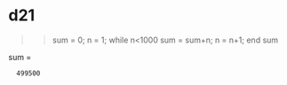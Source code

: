 # d21

>> sum = 0;
>> n = 1;
>> while n<1000
sum = sum+n;
n = n+1;
end
>> sum

sum =

      499500

